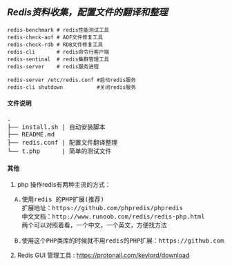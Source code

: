 *Redis资料收集，配置文件的翻译和整理*
----

```shell
redis-benchmark # redis性能测试工具
redis-check-aof # AOF文件修复工具
redis-check-rdb # RDB文件修复工具
redis-cli       # redis命令行客户端
redis-sentinal  # redis集群管理工具
redis-server    # redis服务进程

redis-server /etc/redis.conf #启动redis服务
redis-cli shutdown           #关闭redis服务
```

#### 文件说明
<pre>
.
├── install.sh | 自动安装脚本
├── README.md
├── redis.conf | 配置文件翻译整理
└── t.php      | 简单的测试文件
</pre>

#### 其他
1. php 操作redis有两种主流的方式：
<pre>
  A.使用redis 的PHP扩展(推荐)
    扩展地址：https://github.com/phpredis/phpredis
    中文文档：http://www.runoob.com/redis/redis-php.html
    两个可以对照着看，一个中文，一个英文，方便找方法<br>
  B.使用这个PHP类库的时候就不用redis的PHP扩展：https://github.com/nrk/predis (这个主要是不知道有些什么方法，以及怎么用)
</pre>

2. Redis GUI 管理工具 : https://protonail.com/keylord/download
